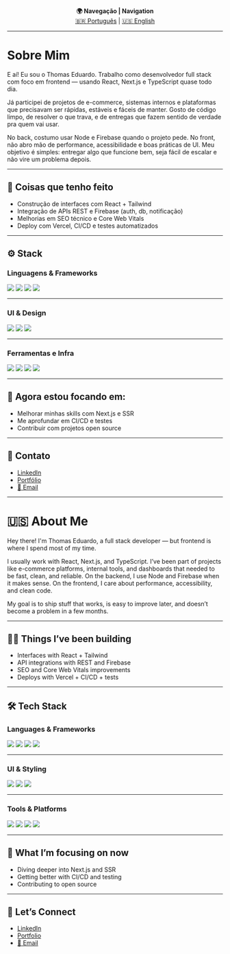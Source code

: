 <p align="center">
  <b>🌍 Navegação | Navigation</b><br>
  <a href="#-sobre-mim">🇧🇷 Português</a> | 
  <a href="#-about-me">🇺🇸 English</a>
</p>

---

#  Sobre Mim 
 E aí! Eu sou o Thomas Eduardo. Trabalho como desenvolvedor full stack com foco em frontend — usando React, Next.js e TypeScript quase todo dia.

Já participei de projetos de e-commerce, sistemas internos e plataformas que precisavam ser rápidas, estáveis e fáceis de manter. Gosto de código limpo, de resolver o que trava, e de entregas que fazem sentido de verdade pra quem vai usar.

No back, costumo usar Node e Firebase quando o projeto pede. No front, não abro mão de performance, acessibilidade e boas práticas de UI. Meu objetivo é simples: entregar algo que funcione bem, seja fácil de escalar e não vire um problema depois.

---

## 🔧 Coisas que tenho feito

<ul>
  <li>Construção de interfaces com React + Tailwind</li>
  <li>Integração de APIs REST e Firebase (auth, db, notificação)</li>
  <li>Melhorias em SEO técnico e Core Web Vitals</li>
  <li>Deploy com Vercel, CI/CD e testes automatizados</li>
</ul>

---

## ⚙️ Stack

### Linguagens & Frameworks
<p>
  <img src="https://img.shields.io/badge/-React.js-61DAFB?style=flat-square&logo=react&logoColor=black">
  <img src="https://img.shields.io/badge/-Next.js-000000?style=flat-square&logo=next.js&logoColor=white">
  <img src="https://img.shields.io/badge/-TypeScript-007ACC?style=flat-square&logo=typescript&logoColor=white">
  <img src="https://img.shields.io/badge/-JavaScript-F7DF1E?style=flat-square&logo=javascript&logoColor=black">
</p>

---

### UI & Design
<p>
  <img src="https://img.shields.io/badge/-Tailwind%20CSS-06B6D4?style=flat-square&logo=tailwind-css&logoColor=white">
  <img src="https://img.shields.io/badge/-Figma-F24E1E?style=flat-square&logo=figma&logoColor=white">
  <img src="https://img.shields.io/badge/-Styled%20Components-DB7093?style=flat-square&logo=styled-components&logoColor=white">
</p>

---

### Ferramentas e Infra
<p>
  <img src="https://img.shields.io/badge/-Git-F05032?style=flat-square&logo=git&logoColor=white">
  <img src="https://img.shields.io/badge/-Vercel-000000?style=flat-square&logo=vercel&logoColor=white">
  <img src="https://img.shields.io/badge/-Docker-2496ED?style=flat-square&logo=docker&logoColor=white">
  <img src="https://img.shields.io/badge/-AWS-232F3E?style=flat-square&logo=amazonaws&logoColor=white">
</p>

---

## 🚀 Agora estou focando em:

<ul>
  <li>Melhorar minhas skills com Next.js e SSR</li>
  <li>Me aprofundar em CI/CD e testes</li>
  <li>Contribuir com projetos open source</li>
</ul>

---

## 🔗 Contato

<ul>
  <li><a href="https://linkedin.com/in/odevthomas" target="_blank">LinkedIn</a></li>
  <li><a href="https://www.devthm.site/" target="_blank">Portfólio</a></li>
  <li><a href="mailto:developer.thomas@outlook.com.br">📧 Email</a></li>
</ul>

---

# 🇺🇸 About Me

Hey there! I'm Thomas Eduardo, a full stack developer — but frontend is where I spend most of my time.

I usually work with React, Next.js, and TypeScript. I’ve been part of projects like e-commerce platforms, internal tools, and dashboards that needed to be fast, clean, and reliable. On the backend, I use Node and Firebase when it makes sense. On the frontend, I care about performance, accessibility, and clean code.

My goal is to ship stuff that works, is easy to improve later, and doesn’t become a problem in a few months.

---

## 👨‍🔧 Things I’ve been building

<ul>
  <li>Interfaces with React + Tailwind</li>
  <li>API integrations with REST and Firebase</li>
  <li>SEO and Core Web Vitals improvements</li>
  <li>Deploys with Vercel + CI/CD + tests</li>
</ul>

---

## 🛠️ Tech Stack

### Languages & Frameworks
<p>
  <img src="https://img.shields.io/badge/-React.js-61DAFB?style=flat-square&logo=react&logoColor=black">
  <img src="https://img.shields.io/badge/-Next.js-000000?style=flat-square&logo=next.js&logoColor=white">
  <img src="https://img.shields.io/badge/-TypeScript-007ACC?style=flat-square&logo=typescript&logoColor=white">
  <img src="https://img.shields.io/badge/-JavaScript-F7DF1E?style=flat-square&logo=javascript&logoColor=black">
</p>

---

### UI & Styling
<p>
  <img src="https://img.shields.io/badge/-Tailwind%20CSS-06B6D4?style=flat-square&logo=tailwind-css&logoColor=white">
  <img src="https://img.shields.io/badge/-Figma-F24E1E?style=flat-square&logo=figma&logoColor=white">
  <img src="https://img.shields.io/badge/-Styled%20Components-DB7093?style=flat-square&logo=styled-components&logoColor=white">
</p>

---

### Tools & Platforms
<p>
  <img src="https://img.shields.io/badge/-Git-F05032?style=flat-square&logo=git&logoColor=white">
  <img src="https://img.shields.io/badge/-Vercel-000000?style=flat-square&logo=vercel&logoColor=white">
  <img src="https://img.shields.io/badge/-Docker-2496ED?style=flat-square&logo=docker&logoColor=white">
  <img src="https://img.shields.io/badge/-AWS-232F3E?style=flat-square&logo=amazonaws&logoColor=white">
</p>

---

## 🔭 What I’m focusing on now

<ul>
  <li>Diving deeper into Next.js and SSR</li>
  <li>Getting better with CI/CD and testing</li>
  <li>Contributing to open source</li>
</ul>

---

## 🔗 Let’s Connect

<ul>
  <li><a href="https://linkedin.com/in/odevthomas" target="_blank">LinkedIn</a></li>
  <li><a href="https://www.devthm.site/" target="_blank">Portfolio</a></li>
  <li><a href="mailto:developer.thomas@outlook.com.br">📧 Email</a></li>
</ul>
